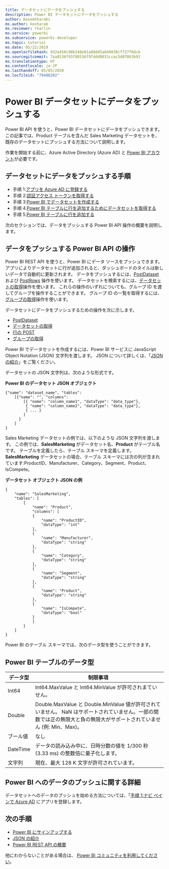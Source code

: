```yaml
---
title: データセットにデータをプッシュする
description: Power BI データセットにデータをプッシュする
author: KesemSharabi
ms.author: kesharab
ms.reviewer: rkarlin
ms.service: powerbi
ms.subservice: powerbi-developer
ms.topic: tutorial
ms.date: 05/22/2019
ms.openlocfilehash: 932e458c90b248e01a88d45a849838cff27f6dcb
ms.sourcegitcommit: 7aa0136f93f88516f97ddd8031ccac5d07863b92
ms.translationtype: HT
ms.contentlocale: ja-JP
ms.lasthandoff: 05/05/2020
ms.locfileid: "79488202"
---
```

# <a name="push-data-into-a-power-bi-dataset"></a>Power BI データセットにデータをプッシュする

Power BI API を使うと、Power BI データセットにデータをプッシュできます。 この記事では、Product テーブルを含んだ Sales Marketing データセットを、既存のデータセットにプッシュする方法について説明します。

作業を開始する前に、Azure Active Directory (Azure AD) と [Power BI アカウント](../embedded/create-an-azure-active-directory-tenant.md)が必要です。

## <a name="steps-to-push-data-into-a-dataset"></a>データセットにデータをプッシュする手順

* 手順 1:[アプリを Azure AD に登録する](../embedded/register-app.md)
* 手順 2:[認証アクセス トークンを取得する](walkthrough-push-data-get-token.md)
* 手順 3:[Power BI でデータセットを作成する](walkthrough-push-data-create-dataset.md)
* 手順 4.[Power BI テーブルに行を追加するためにデータセットを取得する](walkthrough-push-data-get-datasets.md)
* 手順 5.[Power BI テーブルに行を追加する](walkthrough-push-data-add-rows.md)

次のセクションでは、データをプッシュする Power BI API 操作の概要を説明します。

## <a name="power-bi-api-operations-to-push-data"></a>データをプッシュする Power BI API の操作

Power BI REST API を使うと、Power BI にデータ ソースをプッシュできます。 アプリによりデータセットに行が追加されると、ダッシュボードのタイルは新しいデータで自動的に更新されます。 データをプッシュするには、[PostDataset](https://docs.microsoft.com/rest/api/power-bi/pushdatasets/datasets_postdataset) および [PostRows](https://docs.microsoft.com/rest/api/power-bi/pushdatasets/datasets_postrows) 操作を使います。 データセットを検索するには、[データセットの取得](https://docs.microsoft.com/rest/api/power-bi/datasets/getdatasets)操作を使います。 これらの操作のいずれについても、グループ ID を渡してグループを操作することができます。 グループ ID の一覧を取得するには、[グループの取得](https://docs.microsoft.com/rest/api/power-bi/groups/getgroups)操作を使います。

データセットにデータをプッシュするための操作を次に示します。

* [PostDataset](https://docs.microsoft.com/rest/api/power-bi/pushdatasets/datasets_postdataset)
* [データセットの取得](https://docs.microsoft.com/rest/api/power-bi/datasets/getdatasets)
* [行の POST](https://docs.microsoft.com/rest/api/power-bi/pushdatasets/datasets_postrows)
* [グループの取得](https://docs.microsoft.com/rest/api/power-bi/groups/getgroups)

Power BI でデータセットを作成するには、Power BI サービスに JavaScript Object Notation (JSON) 文字列を渡します。 JSON について詳しくは、「[JSON の紹介](https://json.org/)」をご覧ください。

データセットの JSON 文字列は、次のような形式です。

**Power BI のデータセット JSON オブジェクト**

    {"name": "dataset_name", "tables":
        [{"name": "", "columns":
            [{ "name": "column_name1", "dataType": "data_type"},
             { "name": "column_name2", "dataType": "data_type"},
             { ... }
            ]
          }
        ]
    }

Sales Marketing データセットの例では、以下のような JSON 文字列を渡します。 この例では、**SalesMarketing** がデータセット名、**Product** がテーブル名です。 テーブルを定義したら、テーブル スキーマを定義します。 **SalesMarketing** データセットの場合、テーブル スキーマには次の列が含まれています:ProductID、Manufacturer、Category、Segment、Product、IsCompete。

**データセット オブジェクト JSON の例**

    {
        "name": "SalesMarketing",
        "tables": [
            {
                "name": "Product",
                "columns": [
                {
                    "name": "ProductID",
                    "dataType": "int"
                },
                {
                    "name": "Manufacturer",
                    "dataType": "string"
                },
                {
                    "name": "Category",
                    "dataType": "string"
                },
                {
                    "name": "Segment",
                    "dataType": "string"
                },
                {
                    "name": "Product",
                    "dataType": "string"
                },
                {
                    "name": "IsCompete",
                    "dataType": "bool"
                }
                ]
            }
        ]
    }

Power BI のテーブル スキーマでは、次のデータ型を使うことができます。

## <a name="power-bi-table-data-types"></a>Power BI テーブルのデータ型

| **データ型** | **制限事項** |
| --- | --- |
| Int64 |Int64.MaxValue と Int64.MinValue が許可されまていせん。 |
| Double |Double.MaxValue と Double.MinValue 値が許可されていません。 NaN はサポートされていません。一部の関数では正の無限大と負の無限大がサポートされていません (例: Min、Max)。 |
| ブール値 |なし |
| DateTime |データの読み込み中に、日時分数の値を 1/300 秒 (3.33 ms) の整数倍に量子化します。 |
| 文字列 |現在、最大 128 K 文字が許可されています。 |

## <a name="learn-more-about-pushing-data-into-power-bi"></a>Power BI へのデータのプッシュに関する詳細

データセットへのデータのプッシュを始める方法については、「[手順 1:ナビ ペインで Azure AD](../embedded/register-app.md) にアプリを登録します。

## <a name="next-steps"></a>次の手順

* [Power BI にサインアップする](../embedded/create-an-azure-active-directory-tenant.md)  
* [JSON の紹介](https://json.org/)  
* [Power BI REST API の概要](overview-of-power-bi-rest-api.md)  

他にわからないことがある場合は、 [Power BI コミュニティを利用してください](https://community.powerbi.com/)。